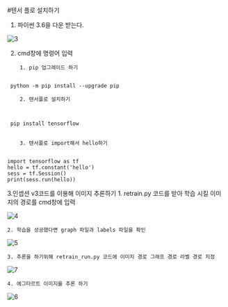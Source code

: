 #텐서 플로 설치하기

1. 파이썬 3.6을 다운 받는다.

![3](https://user-images.githubusercontent.com/39250642/48931052-b6911000-ef37-11e8-9e8d-77a563af739b.png)

2. cmd창에 명령어 입력
```
	1. pip 업그레이드 하기


 python -m pip install --upgrade pip

	2. 텐서플로 설치하기



 pip install tensorflow


	3. 텐서플로 import해서 hello하기


import tensorflow as tf
hello = tf.constant('hello')
sess = tf.Session()
print(sess.run(hello))

```
3.인셉션 v3코드를 이용해 이미지 추론하기
	1. retrain.py 코드를 받아 학습 시킬 이미지의 경로를 cmd창에 입력

![4](https://user-images.githubusercontent.com/39250642/48931426-8a768e80-ef39-11e8-949b-c2c26c892bb1.png)

	2. 학습을 성공했다면 graph 파일과 labels 파일을 확인

![5](https://user-images.githubusercontent.com/39250642/48931496-f8bb5100-ef39-11e8-8ede-d6e392393284.png)

	3. 추론을 하기위해 retrain_run.py 코드에 이미지 경로 그래프 경로 라벨 경로 지정

![7](https://user-images.githubusercontent.com/39250642/48931618-b7777100-ef3a-11e8-8c6d-fdddc751faa1.png)

	4. 에그타르트 이미지를 추론 하기

![6](https://user-images.githubusercontent.com/39250642/48931649-d544d600-ef3a-11e8-956b-cb279663c941.png)
